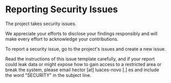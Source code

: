 # **Reporting Security Issues**

The project takes security issues.

We appreciate your efforts to disclose your findings responsibly and will make every effort to acknowledge your contributions.

To report a security issue, go to the project's issues and create a new issue.

Read the instructions of this issue template carefully, and if your report could leak data or might expose how to gain access to a restricted area or break the system, please email hector [at] luaces-novo [.] es and include the word "SECURITY" in the subject line.

